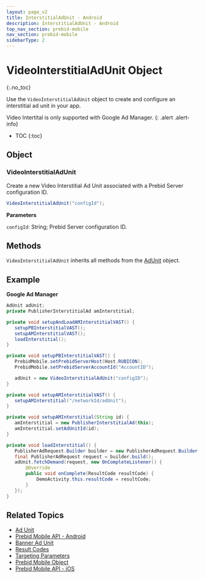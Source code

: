 ```yaml
---
layout: page_v2
title: InterstitialAdUnit - Android
description: InterstitialAdUnit - Android
top_nav_section: prebid-mobile
nav_section: prebid-mobile
sidebarType: 2
---
```


# VideoInterstitialAdUnit Object
{:.no_toc}

Use the `VideoInterstitialAdUnit` object to create and configure an interstitial ad unit in your app.


Video Intertital is only supported with Google Ad Manager.
{: .alert .alert-info}

* TOC
{:toc}

## Object

### VideoInterstitialAdUnit

Create a new Video Interstitial Ad Unit associated with a Prebid Server configuration ID.


```java
VideoInterstitialAdUnit("configId");
```

**Parameters**

`configId`: String; Prebid Server configuration ID.



## Methods

`VideoInterstitialAdUnit` inherits all methods from the [AdUnit](/prebid-mobile/pbm-api/android/pbm-adunit-android.html) object.



## Example

**Google Ad Manager**

```java
AdUnit adUnit;
private PublisherInterstitialAd amInterstitial;

private void setupAndLoadAMInterstitialVAST() {
   setupPBInterstitialVAST();
   setupAMInterstitialVAST();
   loadInterstitial();
}

private void setupPBInterstitialVAST() {
   PrebidMobile.setPrebidServerHost(Host.RUBICON);
   PrebidMobile.setPrebidServerAccountId("AccountID");

   adUnit = new VideoInterstitialAdUnit("configID");
}

private void setupAMInterstitialVAST() {
   setupAMInterstitial("/networkId/adUnit");
}

private void setupAMInterstitial(String id) {
   amInterstitial = new PublisherInterstitialAd(this);
   amInterstitial.setAdUnitId(id);
}

private void loadInterstitial() {
   PublisherAdRequest.Builder builder = new PublisherAdRequest.Builder();
   final PublisherAdRequest request = builder.build();
   adUnit.fetchDemand(request, new OnCompleteListener() {
       @Override
       public void onComplete(ResultCode resultCode) {
           DemoActivity.this.resultCode = resultCode;
       }
   });
}
```

## Related Topics

- [Ad Unit]({{site.baseurl}}/prebid-mobile/pbm-api/android/pbm-adunit-android.html)
- [Prebid Mobile API - Android]({{site.baseurl}}/prebid-mobile/pbm-api/android/pbm-api-android.html)
- [Banner Ad Unit]({{site.baseurl}}/prebid-mobile/pbm-api/android/pbm-banneradunit-android.html)
- [Result Codes]({{site.baseurl}}/prebid-mobile/pbm-api/android/pbm-api-result-codes-android.html)
- [Targeting Parameters]({{site.baseurl}}/prebid-mobile/pbm-api/android/pbm-targeting-params-android.html)
- [Prebid Mobile Object]({{site.baseurl}}/prebid-mobile/pbm-api/android/prebidmobile-object-android.html)
- [Prebid Mobile API - iOS]({{site.baseurl}}/prebid-mobile/pbm-api/ios/pbm-api-ios.html)
